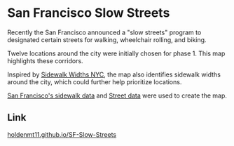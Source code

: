 # San Francisco Slow Streets

Recently the San Francisco announced a "slow streets" program to designated certain streets for walking, wheelchair rolling, and biking. 

Twelve locations around the city were initially chosen for phase 1. This map highlights these corridors.

Inspired by [Sidewalk Widths NYC](https://github.com/meliharvey/sidewalkwidths-nyc), the map also identifies sidewalk widths around the city, which could further help prioritize locations.

 [San Francisco's sidewalk data](https://data.sfgov.org/Transportation/Sidewalk-Widths/4g86-grxu) and [Street data](https://data.sfgov.org/Geographic-Locations-and-Boundaries/Streets-Active-and-Retired/3psu-pn9h) were used to create the map.

## Link
[holdenmt11.github.io/SF-Slow-Streets](https://holdenmt11.github.io/SF-Slow-Streets)



